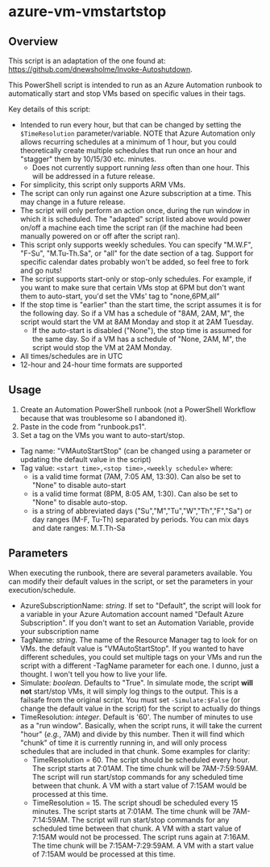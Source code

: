 # azure-vm-vmstartstop

## Overview
This script is an adaptation of the one found at: https://github.com/dnewsholme/Invoke-Autoshutdown.

This PowerShell script is intended to run as an Azure Automation runbook to automatically start and stop VMs based on specific values in their tags.

Key details of this script:
- Intended to run every hour, but that can be changed by setting the `$TimeResolution` parameter/variable. NOTE that Azure Automation only allows recurring schedules at a minimum of 1 hour, but you could theoretically create multiple schedules that run once an hour and "stagger" them by 10/15/30 etc. minutes.
  - Does not currently support running *less* often than one hour. This will be addressed in a future release.
- For simplicity, this script only supports ARM VMs.
- The script can only run against one Azure subscription at a time. This may change in a future release.
- The script will only perform an action once, during the run window in which it is scheduled. The "adapted" script listed above would power on/off a machine each time the script ran (if the machine had been manually powered on or off after the script ran).
- This script only supports weekly schedules. You can specify "M.W.F", "F-Su", "M.Tu-Th.Sa", or "all" for the date section of a tag. Support for specific calendar dates probably won't be added, so feel free to fork and go nuts!
- The script supports start-only or stop-only schedules. For example, if you want to make sure that certain VMs stop at 6PM but don't want them to auto-start, you'd set the VMs' tag to "none,6PM,all"
- If the stop time is "earlier" than the start time, the script assumes it is for the following day. So if a VM has a schedule of "8AM, 2AM, M", the script would start the VM at 8AM Monday and stop it at 2AM Tuesday.
  - If the auto-start is disabled ("None"), the stop time is assumed for the same day. So if a VM has a schedule of "None, 2AM, M", the script would stop the VM at 2AM Monday.
- All times/schedules are in UTC
- 12-hour and 24-hour time formats are supported

## Usage
1. Create an Automation PowerShell runbook (not a PowerShell Workflow because that was troublesome so I abandoned it).
2. Paste in the code from "runbook.ps1".
3. Set a tag on the VMs you want to auto-start/stop.
  - Tag name: "VMAutoStartStop" (can be changed using a parameter or updating the default value in the script)
  - Tag value: `<start time>,<stop time>,<weekly schedule>` where:
    - <start time> is a valid time format (7AM, 7:05 AM, 13:30). Can also be set to "None" to disable auto-start
    - <stop time> is a valid time format (8PM, 8:05 AM, 1:30). Can also be set to "None" to disable auto-stop.
    - <weekly schedule> is a string of abbreviated days ("Su","M","Tu","W","Th","F","Sa") or day ranges (M-F, Tu-Th) separated by periods. You can mix days and date ranges: M.T.Th-Sa    

## Parameters
When executing the runbook, there are several parameters available. You can modify their default values in the script, or set the parameters in your execution/schedule.
- AzureSubscriptionName: *string*. If set to "Default", the script will look for a variable in your Azure Automation account named "Default Azure Subscription". If you don't want to set an Automation Variable, provide your subscription name
- TagName: *string*. The name of the Resource Manager tag to look for on VMs. the default value is "VMAutoStartStop". If you wanted to have different schedules, you could set multiple tags on your VMs and run the script with a different -TagName parameter for each one. I dunno, just a thought. I won't tell you how to live your life.
- Simulate: *boolean*. Defaults to "True". In simulate mode, the script **will not** start/stop VMs, it will simply log things to the output. This is a failsafe from the original script. You must set `-Simulate:$False` (or change the default value in the script) for the script to actually do things
- TimeResolution: *integer*. Default is '60'. The number of minutes to use as a "run window". Basically, when the script runs, it will take the current "hour" (*e.g.*, 7AM) and divide by this number. Then it will find which "chunk" of time it is currently running in, and will only process schedules that are included in that chunk. Some examples for clarity:
  - TimeResolution = 60. The script should be scheduled every hour. The script starts at 7:01AM. The time chunk will be 7AM-7:59:59AM. The script will run start/stop commands for any scheduled time between that chunk. A VM with a start value of 7:15AM would be processed at this time.
  - TimeResolution = 15. The script shoudl be scheduled every 15 minutes. The script starts at 7:01AM. The time chunk will be 7AM-7:14:59AM. The script will run start/stop commands for any scheduled time between that chunk. A VM with a start value of 7:15AM would not be processed. The script runs again at 7:16AM. The time chunk will be 7:15AM-7:29:59AM. A VM with a start value of 7:15AM would be processed at this time.
